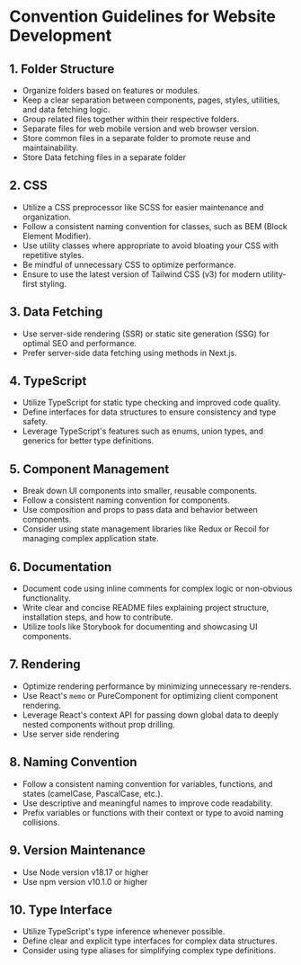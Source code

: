 # Convention Guidelines for Website Development

## 1. Folder Structure
- Organize folders based on features or modules.
- Keep a clear separation between components, pages, styles, utilities, and data fetching logic.
- Group related files together within their respective folders.
- Separate files for web mobile version and web browser version.
- Store common files in a separate folder to promote reuse and maintainability.
- Store Data fetching files in a separate folder

## 2. CSS
- Utilize a CSS preprocessor like SCSS for easier maintenance and organization.
- Follow a consistent naming convention for classes, such as BEM (Block Element Modifier).
- Use utility classes where appropriate to avoid bloating your CSS with repetitive styles.
- Be mindful of unnecessary CSS to optimize performance.
- Ensure to use the latest version of Tailwind CSS (v3) for modern utility-first styling.

## 3. Data Fetching
- Use server-side rendering (SSR) or static site generation (SSG) for optimal SEO and performance.
- Prefer server-side data fetching using methods in Next.js.

## 4. TypeScript
- Utilize TypeScript for static type checking and improved code quality.
- Define interfaces for data structures to ensure consistency and type safety.
- Leverage TypeScript's features such as enums, union types, and generics for better type definitions.

## 5. Component Management
- Break down UI components into smaller, reusable components.
- Follow a consistent naming convention for components.
- Use composition and props to pass data and behavior between components.
- Consider using state management libraries like Redux or Recoil for managing complex application state.

## 6. Documentation
- Document code using inline comments for complex logic or non-obvious functionality.
- Write clear and concise README files explaining project structure, installation steps, and how to contribute.
- Utilize tools like Storybook for documenting and showcasing UI components.

## 7. Rendering
- Optimize rendering performance by minimizing unnecessary re-renders.
- Use React's `memo` or PureComponent for optimizing client component rendering.
- Leverage React's context API for passing down global data to deeply nested components without prop drilling.
- Use server side rendering

## 8. Naming Convention
- Follow a consistent naming convention for variables, functions, and states (camelCase, PascalCase, etc.).
- Use descriptive and meaningful names to improve code readability.
- Prefix variables or functions with their context or type to avoid naming collisions.

## 9. Version Maintenance
- Use Node version v18.17 or higher
- Use npm version v10.1.0 or higher

## 10. Type Interface
- Utilize TypeScript's type inference whenever possible.
- Define clear and explicit type interfaces for complex data structures.
- Consider using type aliases for simplifying complex type definitions.
